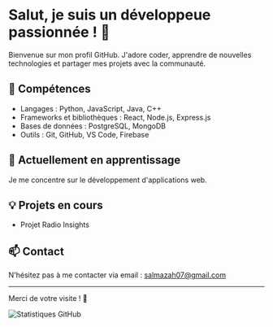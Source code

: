 # Salut, je suis un développeue passionnée ! 👋

Bienvenue sur mon profil GitHub. J'adore coder, apprendre de nouvelles technologies et partager mes projets avec la communauté.

## 🔧 Compétences

- Langages : Python, JavaScript, Java, C++
- Frameworks et bibliothèques : React, Node.js, Express.js
- Bases de données : PostgreSQL, MongoDB
- Outils : Git, GitHub, VS Code, Firebase

## 🌱 Actuellement en apprentissage

Je me concentre sur le développement d'applications web.

## 💡 Projets en cours

- Projet Radio Insights

## 📫 Contact

N'hésitez pas à me contacter via email : salmazah07@gmail.com

---

Merci de votre visite ! 🌟

![Statistiques GitHub](https://github-readme-stats.vercel.app/api?username=github&show_icons=true&theme=radical)
